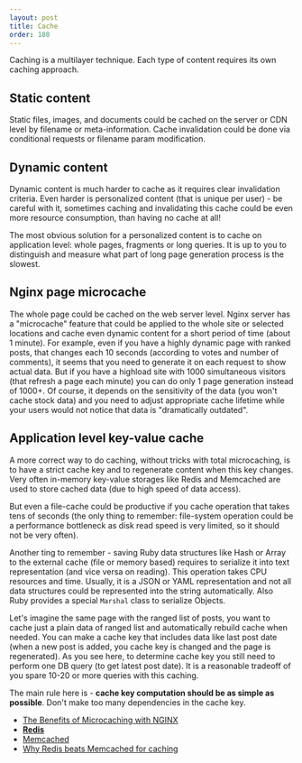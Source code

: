 ```yaml
---
layout: post
title: Cache
order: 180
---
```


Caching is a multilayer technique. Each type of content requires its own caching approach.

## Static content

Static files, images, and documents could be cached on the server or CDN level by filename or meta-information. Cache invalidation could be done via conditional requests or filename param modification.

## Dynamic content

Dynamic content is much harder to cache as it requires clear invalidation criteria. Even harder is personalized content (that is unique per user) - be careful with it, sometimes caching and invalidating this cache could be even more resource consumption, than having no cache at all!

The most obvious solution for a personalized content is to cache on application level: whole pages, fragments or long queries. It is up to you to distinguish and measure what part of long page generation process is the slowest.

## Nginx page microcache

The whole page could be cached on the web server level. Nginx server has a "microcache" feature that could be applied to the whole site or selected locations and cache even dynamic content for a short period of time (about 1 minute). For example, even if you have a highly dynamic page with ranked posts, that changes each 10 seconds (according to votes and number of comments), it seems that you need to generate it on each request to show actual data. But if you have a highload site with 1000 simultaneous visitors (that refresh a page each minute) you can do only 1 page generation instead of 1000+. Of course, it depends on the sensitivity of the data (you won't cache stock data) and you need to adjust appropriate cache lifetime while your users would not notice that data is "dramatically outdated".

## Application level key-value cache

A more correct way to do caching, without tricks with total microcaching, is to have a strict cache key and to regenerate content when this key changes. Very often in-memory key-value storages like Redis and Memcached are used to store cached data (due to high speed of data access). 

But even a file-cache could be productive if you cache operation that takes tens of seconds (the only thing to remember: file-system operation could be a performance bottleneck as disk read speed is very limited, so it should not be very often).

Another ting to remember - saving Ruby data structures like Hash or Array to the external cache (file or memory based) requires to serialize it into text representation (and vice versa on reading). This operation takes CPU resources and time. Usually, it is a JSON or YAML representation and not all data structures could be represented into the string automatically. Also Ruby provides a special `Marshal` class to serialize Objects.

Let's imagine the same page with the ranged list of posts, you want to cache just a plain data of ranged list and automatically rebuild cache when needed. You can make a cache key that includes data like last post date (when a new post is added, you cache key is changed and the page is regenerated). As you see here, to determine cache key you still need to perform one DB query (to get latest post date). It is a reasonable tradeoff of you spare 10-20 or more queries with this caching.

The main rule here is - **cache key computation should be as simple as possible**. Don't make too many dependencies in the cache key.


* [The Benefits of Microcaching with NGINX](https://www.nginx.com/blog/benefits-of-microcaching-nginx/)
* [**Redis**](http://redis.io/)
* [Memcached](https://memcached.org/)
* [Why Redis beats Memcached for caching](http://www.infoworld.com/article/3063161/application-development/why-redis-beats-memcached-for-caching.html)